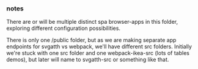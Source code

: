 ### notes


There are or will be multiple distinct spa browser-apps in this folder, exploring different configuration possibilities.


There is only one /public folder, but as we are making separate app endpoints for svgatth vs webpack, we'll have different src folders.  Initially we're stuck with one src folder and one webpack-ikea-src (lots of tables demos), but later will name to svgatth-src or something like that.
